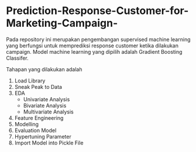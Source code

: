 # Prediction-Response-Customer-for-Marketing-Campaign-

Pada repository ini merupakan pengembangan supervised machine learning yang berfungsi untuk memprediksi response customer ketika dilakukan campaign. Model machine learning yang dipilih adalah Gradient Boosting Classifer.

Tahapan yang dilakukan adalah
1. Load Library
2. Sneak Peak to Data
3. EDA
   - Univariate Analysis
   - Bivariate Analysis
   - Multivariate Analysis
4. Feature Engineering
5. Modelling
6. Evaluation Model
7. Hypertuning Parameter
8. Import Model into Pickle File
